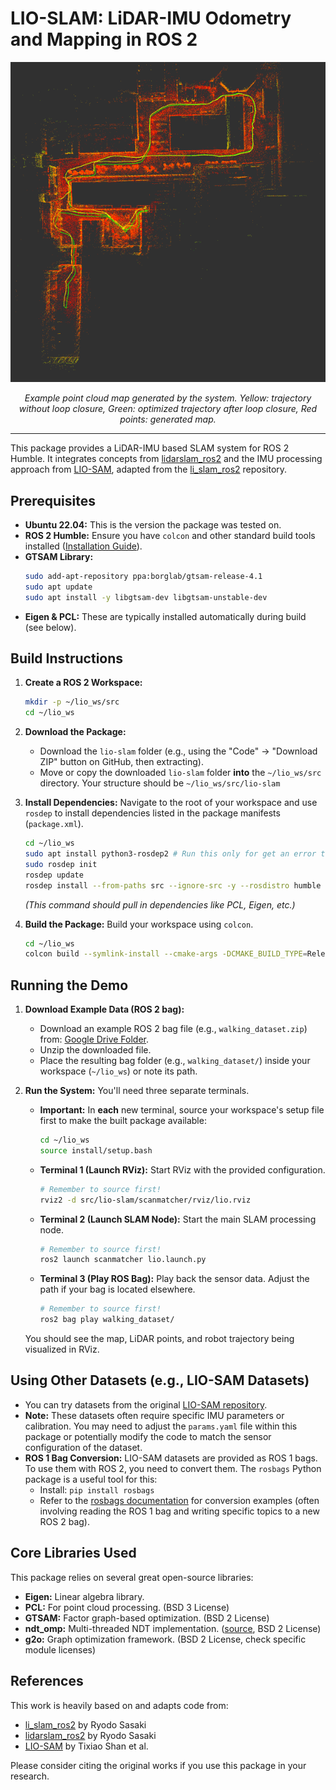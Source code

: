 # LIO-SLAM: LiDAR-IMU Odometry and Mapping in ROS 2

<p align="center">
  <img src="./scanmatcher/images/li_slam.png" width="600"/>
</p>
<p align="center">
  <i>Example point cloud map generated by the system. Yellow: trajectory without loop closure, Green: optimized trajectory after loop closure, Red points: generated map.</i>
</p>

---

This package provides a LiDAR-IMU based SLAM system for ROS 2 Humble. It integrates concepts from [lidarslam_ros2](https://github.com/rsasaki0109/lidarslam_ros2) and the IMU processing approach from [LIO-SAM](https://github.com/TixiaoShan/LIO-SAM), adapted from the [li_slam_ros2](https://github.com/rsasaki0109/li_slam_ros2) repository.

## Prerequisites

* **Ubuntu 22.04:** This is the version the package was tested on.
* **ROS 2 Humble:** Ensure you have `colcon` and other standard build tools installed ([Installation Guide](https://docs.ros.org/en/humble/Installation/Ubuntu-Install-Debs.html)).
* **GTSAM Library:**
    ```bash
    sudo add-apt-repository ppa:borglab/gtsam-release-4.1
    sudo apt update
    sudo apt install -y libgtsam-dev libgtsam-unstable-dev
    ```
* **Eigen & PCL:** These are typically installed automatically during build (see below).

## Build Instructions

1.  **Create a ROS 2 Workspace:**
    ```bash
    mkdir -p ~/lio_ws/src
    cd ~/lio_ws
    ```

2.  **Download the Package:**
    * Download the `lio-slam` folder (e.g., using the "Code" -> "Download ZIP" button on GitHub, then extracting).
    * Move or copy the downloaded `lio-slam` folder **into** the `~/lio_ws/src` directory. Your structure should be `~/lio_ws/src/lio-slam`
  

3.  **Install Dependencies:** Navigate to the root of your workspace and use `rosdep` to install dependencies listed in the package manifests (`package.xml`).
    ```bash
    cd ~/lio_ws 
    sudo apt install python3-rosdep2 # Run this only for get an error that rosdep is missing
    sudo rosdep init
    rosdep update
    rosdep install --from-paths src --ignore-src -y --rosdistro humble
    ```
    *(This command should pull in dependencies like PCL, Eigen, etc.)*

4.  **Build the Package:** Build your workspace using `colcon`.
    ```bash
    cd ~/lio_ws
    colcon build --symlink-install --cmake-args -DCMAKE_BUILD_TYPE=Release
    ```

## Running the Demo

1.  **Download Example Data (ROS 2 bag):**
    * Download an example ROS 2 bag file (e.g., `walking_dataset.zip`) from: [Google Drive Folder](https://drive.google.com/drive/folders/1Nalumw9wydH-brCPeVHV-oUH5batDm2J?usp=sharing).
    * Unzip the downloaded file.
    * Place the resulting bag folder (e.g., `walking_dataset/`) inside your workspace (`~/lio_ws`) or note its path.

2.  **Run the System:** You'll need three separate terminals.

    * **Important:** In **each** new terminal, source your workspace's setup file first to make the built package available:
        ```bash
        cd ~/lio_ws 
        source install/setup.bash 
        ```

    * **Terminal 1 (Launch RViz):** Start RViz with the provided configuration.
        ```bash
        # Remember to source first!
        rviz2 -d src/lio-slam/scanmatcher/rviz/lio.rviz
        ```
    * **Terminal 2 (Launch SLAM Node):** Start the main SLAM processing node.
        ```bash
        # Remember to source first!
        ros2 launch scanmatcher lio.launch.py
        ```
    * **Terminal 3 (Play ROS Bag):** Play back the sensor data. Adjust the path if your bag is located elsewhere.
        ```bash
        # Remember to source first!
        ros2 bag play walking_dataset/ 
        ```

    You should see the map, LiDAR points, and robot trajectory being visualized in RViz.

## Using Other Datasets (e.g., LIO-SAM Datasets)

* You can try datasets from the original [LIO-SAM repository](https://github.com/TixiaoShan/LIO-SAM).
* **Note:** These datasets often require specific IMU parameters or calibration. You may need to adjust the `params.yaml` file within this package or potentially modify the code to match the sensor configuration of the dataset.
* **ROS 1 Bag Conversion:** LIO-SAM datasets are provided as ROS 1 bags. To use them with ROS 2, you need to convert them. The `rosbags` Python package is a useful tool for this:
    * Install: `pip install rosbags`
    * Refer to the [rosbags documentation](https://pypi.org/project/rosbags/) for conversion examples (often involving reading the ROS 1 bag and writing specific topics to a new ROS 2 bag).

## Core Libraries Used

This package relies on several great open-source libraries:

* **Eigen:** Linear algebra library.
* **PCL:** For point cloud processing. (BSD 3 License)
* **GTSAM:** Factor graph-based optimization. (BSD 2 License)
* **ndt_omp:** Multi-threaded NDT implementation. ([source](https://github.com/koide3/ndt_omp), BSD 2 License)
* **g2o:** Graph optimization framework. (BSD 2 License, check specific module licenses)

## References

This work is heavily based on and adapts code from:

* [li_slam_ros2](https://github.com/rsasaki0109/li_slam_ros2) by Ryodo Sasaki
* [lidarslam_ros2](https://github.com/rsasaki0109/lidarslam_ros2) by Ryodo Sasaki
* [LIO-SAM](https://github.com/TixiaoShan/LIO-SAM) by Tixiao Shan et al.

Please consider citing the original works if you use this package in your research.
